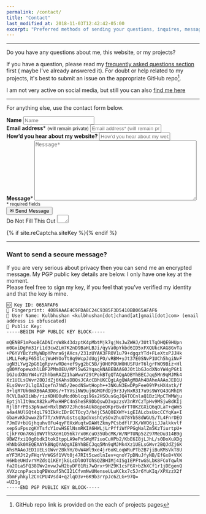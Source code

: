 ```yaml
---
permalink: /contact/
title: "Contact"
last_modified_at: 2018-11-03T12:42:42-05:00
excerpt: "Preferred methods of sending your questions, inquires, messages, and love letters to me."
---
```


---
Do you have any questions about me, this website, or my projects?

If you have a question, please read my [frequently asked questions section](/faqs/) first ( maybe I've already answered it). For doubt or help related to my projects, it's best to submit an issue on the appropriate GitHub repo[^1].

[^1]: GitHub repo link is provided on the each of projects pages

I am not very active on social media, but still you can also [find me here](/support/#follow-me-on-social-media)

---
For anything else, use the contact form below.

<form id="form1" name="form1" accept-charset="UTF-8" autocomplete="off" method="post" novalidate action="https://kulbhushanchand.wufoo.com/forms/z1t05z0i1wmglxe/">
  <div class="form-group">
    <label class="sr-only" id="title7" for="Field18"><strong>Name</strong></label>
    <input id="Field18" name="Field18" type="text" maxlength="255" placeholder="Name">
  </div>
  <div class="form-group">
    <label class="sr-only" id="title2" for="Field13"><strong>Email address</strong><span id="req_2" class="req">*</span> <small>(will remain private)</small></label>
    <input id="Field13" name="Field13" type="email" spellcheck="false" maxlength="255" required placeholder="Email address* (will remain private)">
  </div>
  <div class="form-group">
    <label class="sr-only" id="title10" for="Field19"><strong>How&rsquo;d you hear about my website?</strong></label>
    <input id="Field19" name="Field19" type="text" maxlength="255" placeholder="How&rsquo;d you hear about my website?">
  </div>
  <div class="form-group">
    <label class="sr-only" id="title1" for="Field14"><strong>Message</strong><span id="req_1" class="req">*</span></label>
    <textarea id="Field14" name="Field14" spellcheck="true" rows="10" cols="50" required placeholder="Message*"></textarea>
  </div>
  <small id="instruction" class="instruct">* required fields</small>

  <div class="form-group g-recaptcha" data-sitekey="{{ site.reCaptcha.siteKey }}" data-callback="correctCaptcha"></div>
   
  <div class="form-group">
    <button id="saveForm" name="saveForm" class="btn btn--info btn--x-large btn--disabled" type="submit" onclick="this.disabled=true; this.form.submit();"> ✉ Send Message</button>
  </div>
  <div class="form-group hidden">
    <label for="comment">Do Not Fill This Out</label>
    <textarea name="comment" id="comment" rows="1" cols="1"></textarea>
    <input type="hidden" id="idstamp" name="idstamp" value="xj10Oa6TbXDisydZEs+qvnkNObdbM0p8GKpBw2XyllY=">
  </div>
</form>



{% if site.reCaptcha.siteKey %}<script async src="https://www.google.com/recaptcha/api.js"></script>{% endif %}
 
<script>
 function correctCaptcha(){
    document.getElementById("g-recaptcha-response").removeAttribute("name");
    document.getElementById("saveForm").classList.remove("btn--disabled");
    } 
</script>


<!-- For debugging of form

1. Remove the attribute - enctype="multipart/form-data" then
2. To test POST - https://www.hashemian.com/tools/form-post-tester.php/kbtest
3. Wufoo url - https://kulbhushanchand.wufoo.com/forms/z1t05z0i1wmglxe/
4. Useful time delay script

<script> 
setTimeout(function(){
    document.getElementById("g-recaptcha-response").removeAttribute("name");
    document.getElementById("saveForm").classList.remove("btn--disabled");
       }, 3000); 
</script>

5. Google recaptcha hack script backup 

<script>
 function correctCaptcha(){
    document.getElementById("g-recaptcha-response").removeAttribute("name");
    document.getElementById("saveForm").classList.remove("btn--disabled");
    } 
</script>


6. Buttom multiple submission solved by adding this attrib to button -  onclick="this.disabled=true; this.form.submit();">

-->

---

### Want to send a secure message?
If you are very serious about privacy then you can send me an encrypted message. My PGP public key details are below. I only have one key at the moment.  
Please feel free to sign my key, if you feel that you’ve verified my identity and that the key is mine.

```
🆔 Key ID: 065AFAF6
👣 Fingerprint: 4089AAAE4C9FDA8C24C9385F3D5410BB065AFAF6
👨 User Name: Kulbhushan <kulbhushan[dot]chand[at]gmail[dot]com> (email address is obfuscated)
🔑 Public Key: 
-----BEGIN PGP PUBLIC KEY BLOCK-----

mQENBF1mPooBCADNIrsW8k43dzptK4pMbtMjk7gjNsJwZWHJ/3UtlTqOHQE9HUpn
m0GxiDgFm31ri1d3cwZLm7K2nD9BaHLBJi/qyVa0pYkbd6ID5xFXQUkcKAG8GvTa
+P6YVYBcYzMyWBpYPnra6jAXcs/231zUYAK3FROV1u79+dgqzYTd+FLeXtxPJJHk
LMLLFeRpF65OlcjWuHYOoTt8q9WcpJdUgjPO/vRBM+yJt37E0SNvP1UCh5hgiNvF
ugN3LYwg2pG61gRpvrwRDe+ef9yg2bC5B/jOH0POUW0HUSFUrT6lgrFWO9Biz+Hl
gB0MfopewxhlLBF2PMm0EU/MPlSw62YqaqkNABEBAAG0J0t1bGJodXNoYW4gPGt1
bGJodXNoYW4uY2hhbmRAZ21haWwuY29tPokBTgQTAQgAOBYhBECJqq5Mn9qMJMk4
Xz1UELsGWvr2BQJdZj6KAhsDBQsJCAcCBhUKCQgLAgQWAgMBAh4BAheAAAoJED1U
ELsGWvr2LlgIAIqefn7hW5/2eodNSwtHoph++3NKuN3EwDPpFee09YPsHX4atk/f
3+lqR7Uk0mXB6AA3D0s/+TYVsiNW9uj6GMOFdDj9r3JyNxR3I7u9s9WYQ43GMhIR
RCVLBaXOiWb/rizKDHO0uMcd0blcqi9Gs2HSOusGqJQ4TOCnlaQ1Bz1MpCTWMWju
EptjhlIt9mcA82kvPhxHHPC4nSheSR9DbQswD3vpzzsV3nRYCzTpHv9MSjwBdKIj
RjlBFrPBs3pNuwd+RxlBW972Jhc6sAUk8qpeOKprBvdrTT0KZGXiQ6qOLaT+qWm5
a4a4AUlGQt4qL793IkHcIDrECTOcy3/h4jC5AQ0EXWY+igEIALcbsUocCCYqKa+I
GbaHvKkDwwxZbf7T/xN0VuGstsq3pdVxshCySOv2huU78Yb58dWGUS/TL4FnrDEO
PJmOV+bUGjhquhv0Fu4qyF0XxWuqtwDAWtZkmyPCsbdflFJK/WVO6jiJJalkkvlf
xepSuFpszgKYTsfcY1owHSElNsmRKIA6HWLjLrPffiWfPPGgNalZm5KzTiurtpU+
CjkFYOn7K6i0WVThSXeH1O56k7rx0KcuO35UbcMK/W/NPTUNp5zZ97MeDu314B9g
9BWZfxiQ0g0bdkItokItppLA9ePnSWqM7iuoCuHPb2/KbE6I8jLJhL/s0DoXuXDg
HhNbGk0AEQEAAYkBNgQYAQgAIBYhBECJqq5Mn9qMJMk4Xz1UELsGWvr2BQJdZj6K
AhsMAAoJED1UELsGWvr2BkYH/0vW4Wl9xe4jr6oKLoqWRuPTb2B7jiBuKMsVkT8U
mYF3MJt2yFHqrVrWGSf1VVt0j47RIt5cwdlnIev+qnoY7pDNuJfyNB/EfGx8+VXK
H6HbeUHdvrYMZdsQiKEYjkGLcDl0OTOhSQZBHIMj4ISgIEPFtwG5LbK8FCoTqwlW
fa2OiaSFQ38OWv2mvwJwH2byDF01Ri7wQrx+9HZ9K1csF6X+bZhXCf1r1jDEgenQ
XVXzcnpPacsbqPBWxuf5hCI21CfvmNwUNenseULuKCkx7c5Jr6YuKIq/XPXzzX2f
3bmFyhkyl2CnCPU4Vsd4+q2lqO3v+6K9b3rrpJc6ZLG+97Q=
=U21g
-----END PGP PUBLIC KEY BLOCK-----
```

